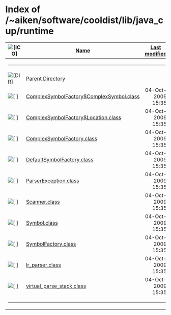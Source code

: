 # Index of /~aiken/software/cooldist/lib/java_cup/runtime

<table>
<colgroup>
<col style="width: 20%" />
<col style="width: 20%" />
<col style="width: 20%" />
<col style="width: 20%" />
<col style="width: 20%" />
</colgroup>
<thead>
<tr>
<th><img src="/icons/blank.gif" alt="[ICO]" /></th>
<th><a href="?C=N;O=D">Name</a></th>
<th><a href="?C=M;O=A">Last modified</a></th>
<th><a href="?C=S;O=A">Size</a></th>
<th><a href="?C=D;O=A">Description</a></th>
</tr>
</thead>
<tbody>
<tr>
<th colspan="5"><hr /></th>
</tr>
&#10;<tr>
<td data-valign="top"><img src="/icons/back.gif" alt="[DIR]" /></td>
<td><a href="/~aiken/software/cooldist/lib/java_cup/">Parent
Directory</a></td>
<td> </td>
<td style="text-align: right;">-</td>
<td> </td>
</tr>
<tr>
<td data-valign="top"><img src="/icons/unknown.gif" alt="[ ]" /></td>
<td><a
href="ComplexSymbolFactory$ComplexSymbol.class">ComplexSymbolFactory$ComplexSymbol.class</a></td>
<td style="text-align: right;">04-Oct-2009 15:35</td>
<td style="text-align: right;">2.8K</td>
<td> </td>
</tr>
<tr>
<td data-valign="top"><img src="/icons/unknown.gif" alt="[ ]" /></td>
<td><a
href="ComplexSymbolFactory$Location.class">ComplexSymbolFactory$Location.class</a></td>
<td style="text-align: right;">04-Oct-2009 15:35</td>
<td style="text-align: right;">1.2K</td>
<td> </td>
</tr>
<tr>
<td data-valign="top"><img src="/icons/unknown.gif" alt="[ ]" /></td>
<td><a
href="ComplexSymbolFactory.class">ComplexSymbolFactory.class</a></td>
<td style="text-align: right;">04-Oct-2009 15:35</td>
<td style="text-align: right;">2.7K</td>
<td> </td>
</tr>
<tr>
<td data-valign="top"><img src="/icons/unknown.gif" alt="[ ]" /></td>
<td><a
href="DefaultSymbolFactory.class">DefaultSymbolFactory.class</a></td>
<td style="text-align: right;">04-Oct-2009 15:35</td>
<td style="text-align: right;">2.0K</td>
<td> </td>
</tr>
<tr>
<td data-valign="top"><img src="/icons/unknown.gif" alt="[ ]" /></td>
<td><a href="ParserException.class">ParserException.class</a></td>
<td style="text-align: right;">04-Oct-2009 15:35</td>
<td style="text-align: right;">376</td>
<td> </td>
</tr>
<tr>
<td data-valign="top"><img src="/icons/unknown.gif" alt="[ ]" /></td>
<td><a href="Scanner.class">Scanner.class</a></td>
<td style="text-align: right;">04-Oct-2009 15:35</td>
<td style="text-align: right;">211</td>
<td> </td>
</tr>
<tr>
<td data-valign="top"><img src="/icons/unknown.gif" alt="[ ]" /></td>
<td><a href="Symbol.class">Symbol.class</a></td>
<td style="text-align: right;">04-Oct-2009 15:35</td>
<td style="text-align: right;">1.7K</td>
<td> </td>
</tr>
<tr>
<td data-valign="top"><img src="/icons/unknown.gif" alt="[ ]" /></td>
<td><a href="SymbolFactory.class">SymbolFactory.class</a></td>
<td style="text-align: right;">04-Oct-2009 15:35</td>
<td style="text-align: right;">572</td>
<td> </td>
</tr>
<tr>
<td data-valign="top"><img src="/icons/unknown.gif" alt="[ ]" /></td>
<td><a href="lr_parser.class">lr_parser.class</a></td>
<td style="text-align: right;">04-Oct-2009 15:35</td>
<td style="text-align: right;">12K</td>
<td> </td>
</tr>
<tr>
<td data-valign="top"><img src="/icons/unknown.gif" alt="[ ]" /></td>
<td><a
href="virtual_parse_stack.class">virtual_parse_stack.class</a></td>
<td style="text-align: right;">04-Oct-2009 15:35</td>
<td style="text-align: right;">1.7K</td>
<td> </td>
</tr>
<tr>
<td colspan="5"><hr /></td>
</tr>
</tbody>
</table>
